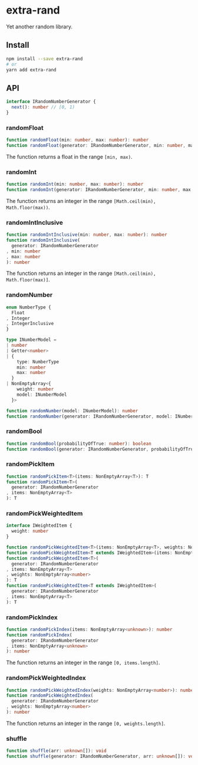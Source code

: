 # extra-rand
Yet another random library.

## Install
```sh
npm install --save extra-rand
# or
yarn add extra-rand
```

## API
```ts
interface IRandomNumberGenerator {
  next(): number // [0, 1)
}
```

### randomFloat
```ts
function randomFloat(min: number, max: number): number
function randomFloat(generator: IRandomNumberGenerator, min: number, max: number): number
```

The function returns a float in the range `[min, max)`.

### randomInt
```ts
function randomInt(min: number, max: number): number
function randomInt(generator: IRandomNumberGenerator, min: number, max: number): number
```

The function returns an integer in the range `[Math.ceil(min), Math.floor(max))`.

### randomIntInclusive
```ts
function randomIntInclusive(min: number, max: number): number
function randomIntInclusive(
  generator: IRandomNumberGenerator
, min: number
, max: number
): number
```

The function returns an integer in the range `[Math.ceil(min), Math.floor(max)]`.

### randomNumber
```ts
enum NumberType {
  Float
, Integer
, IntegerInclusive
}

type INumberModel =
| number
| Getter<number>
| {
    type: NumberType
    min: number
    max: number
  }
| NonEmptyArray<{
    weight: number
    model: INumberModel
  }>

function randomNumber(model: INumberModel): number
function randomNumber(generator: IRandomNumberGenerator, model: INumberModel): number
```

### randomBool
```ts
function randomBool(probabilityOfTrue: number): boolean
function randomBool(generator: IRandomNumberGenerator, probabilityOfTrue: number): boolean
```

### randomPickItem
```ts
function randomPickItem<T>(items: NonEmptyArray<T>): T
function randomPickItem<T>(
  generator: IRandomNumberGenerator
, items: NonEmptyArray<T>
): T
```

### randomPickWeightedItem
```ts
interface IWeightedItem {
  weight: number
}

function randomPickWeightedItem<T>(items: NonEmptyArray<T>, weights: NonEmptyArray<number>): T
function randomPickWeightedItem<T extends IWeightedItem>(items: NonEmptyArray<T>): T
function randomPickWeightedItem<T>(
  generator: IRandomNumberGenerator
, items: NonEmptyArray<T>
, weights: NonEmptyArray<number>
): T
function randomPickWeightedItem<T extends IWeightedItem>(
  generator: IRandomNumberGenerator
, items: NonEmptyArray<T>
): T
```

### randomPickIndex
```ts
function randomPickIndex(items: NonEmptyArray<unknown>): number
function randomPickIndex(
  generator: IRandomNumberGenerator
, items: NonEmptyArray<unknown>
): number
```

The function returns an integer in the range `[0, items.length]`.

### randomPickWeightedIndex
```ts
function randomPickWeightedIndex(weights: NonEmptyArray<number>): number
function randomPickWeightedIndex(
  generator: IRandomNumberGenerator
, weights: NonEmptyArray<number>
): number
```

The function returns an integer in the range `[0, weights.length]`.

### shuffle
```ts
function shuffle(arr: unknown[]): void
function shuffle(generator: IRandomNumberGenerator, arr: unknown[]): void
```
